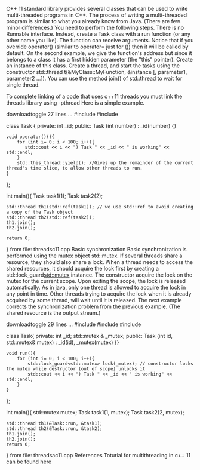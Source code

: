 C++ 11 standard library provides several classes that can be used to write multi-threaded programs in C++. The process of writing a multi-threaded program is similar to what you already know from Java. (There are few minor differences.) You need to perform the following steps.
There is no Runnable interface. Instead, create a Task class with a run function (or any other name you like). The function can receive arguments. Notice that if you override operator() (similar to operator= just for ()) then it will be called by default.
On the second example, we give the function's address but since it belongs to a class it has a first hidden parameter (the "this" pointer).
Create an instance of this class.
Create a thread, and start the tasks using the constructor std::thread t(&MyClass::MyFunction, &instance [, parameter1, parameter2 ...]).
You can use the method join() of std::thread to wait for single thread.

To complete linking of a code that uses c++11 threads you must link the threads library using -pthread
Here is a simple example.

downloadtoggle
27 lines ...
#include <iostream>
#include <thread>
 
class Task {
private:
    int _id;
public:
    Task (int number) : _id(number) {}
 
    void operator()(){
        for (int i= 0; i < 100; i++){
           std::cout << i << ") Task " << _id << " is working" << std::endl; 
        }
        std::this_thread::yield(); //Gives up the remainder of the current thread's time slice, to allow other threads to run. 
    }
};
 
int main(){
    Task task1(1);
    Task task2(2);
    
    std::thread th1(std::ref(task1)); // we use std::ref to avoid creating a copy of the Task object
    std::thread th2(std::ref(task2)); 
    th1.join();
    th2.join();    
    
    return 0;
}
from file: threadsc11.cpp
Basic synchronization
Basic synchronization is performed using the mutex object std::mutex. If several threads share a resource, they should also share a lock. When a thread needs to access the shared resources, it should acquire the lock first by creating a std::lock_guard<std::mutex> instance. The constructor acquire the lock on the mutex for the current scope. Upon exiting the scope, the lock is released automatically. As in java, only one thread is allowed to acquire the lock in any point in time. Other threads trying to acquire the lock when it is already acquired by some thread, will wait until it is released.
The next example corrects the synchronization problem from the previous example. (The shared resource is the output stream.)

downloadtoggle
29 lines ...
#include <iostream>
#include <mutex>
#include <thread>
 
class Task{
private:
    int _id;
    std::mutex & _mutex;
public:
    Task (int id, std::mutex& mutex) : _id(id), _mutex(mutex) {}
 
    void run(){
        for (int i= 0; i < 100; i++){
            std::lock_guard<std::mutex> lock(_mutex); // constructor locks the mutex while destructor (out of scope) unlocks it
            std::cout << i << ") Task " << _id << " is working" << std::endl;
        }
    }
};
 
int main(){
    std::mutex mutex;
    Task task1(1, mutex);
    Task task2(2, mutex);
 
    std::thread th1(&Task::run, &task1);
    std::thread th2(&Task::run, &task2);
    th1.join();
    th2.join();
    return 0;
}
from file: threadsac11.cpp
References
Toturial for multithreading in c++ 11 can be found here